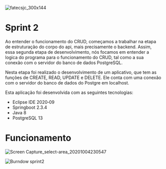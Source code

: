 ![fatecsjc_300x144](https://user-images.githubusercontent.com/56441534/92442086-adf9e000-f185-11ea-8794-b6c5def3daf3.png)

# Sprint 2

Ao entender o funcionamento do CRUD, começamos a trabalhar na etapa de estruturação do corpo do api, mais precisamente o backend. Assim, essa segunda etapa de desenvolvimento, nós focamos em entender a logica do programa para o funcionamento do CRUD, tal como a sua conexão com o servidor do banco de dados PostgreSQL.

Nesta etapa foi realizado o desenvolvimento de um aplicativo, que tem as funções de CREATE, READ, UPDATE e DELETE. Ele conta com uma conexão com o servidor do banco de dados do Postgre em localhost.

Esta aplicação foi desenvolvida com as seguintes tecnologias:
* Eclipse IDE 2020‑09
* Springboot 2.3.4
* Java 8
* PostgreSQL 13

# Funcionamento

![Screen Capture_select-area_20201004230547](https://user-images.githubusercontent.com/56441534/95036485-7c9a0480-069e-11eb-9169-d35b721ca85a.gif)

![Burndow sprint2](https://user-images.githubusercontent.com/56441534/95040220-6776a300-06a9-11eb-83eb-43eb27d259f0.png)
